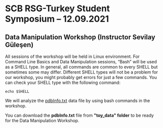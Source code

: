 # SCB RSG-Turkey Student Symposium – 12.09.2021
## Data Manipulation Workshop (Instructor Sevilay Güleşen)

All sessions of the workshop will be held in Linux environment. For Command Line
Basics and Data Manipulation sessions, “Bash” will be used as a SHELL type. In
general, all commands are common to every SHELL but sometimes some may differ.
Different SHELL types will not be a problem for our workshop, you might probably get
errors for just a few commands. You can check your SHELL type with the following command:

    echo $SHELL

We will analyze the [pdbInfo.txt](https://minhaskamal.github.io/DownGit/#/home?url=https://github.com/rsgturkey/Workshop2021/blob/main/Data_Manipulation/toy_data/pdbInfo.txt) data file by using bash commands in the workshop.

You can download the **pdbInfo.txt** file from **"toy_data" folder** to be ready for the Data Manipulation Workshop.
